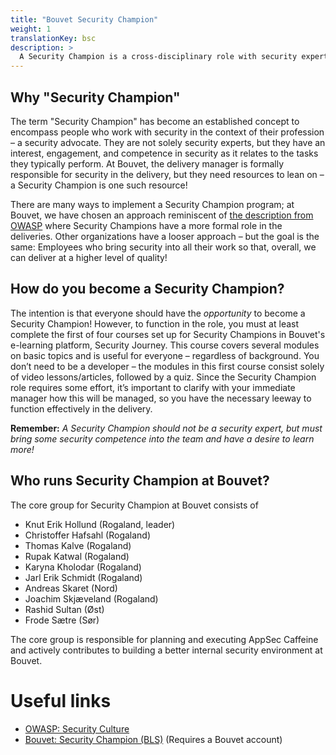 ```yaml
---
title: "Bouvet Security Champion"
weight: 1
translationKey: bsc
description: >
  A Security Champion is a cross-disciplinary role with security expertise who actively works to increase the focus on security – and thus the quality of the delivery.
---
```


## Why "Security Champion"
The term "Security Champion" has become an established concept to encompass people who work with security in the context of their profession – a security advocate. They are not solely security experts, but they have an interest, engagement, and competence in security as it relates to the tasks they typically perform. At Bouvet, the delivery manager is formally responsible for security in the delivery, but they need resources to lean on – a Security Champion is one such resource!

There are many ways to implement a Security Champion program; at Bouvet, we have chosen an approach reminiscent of [the description from OWASP](https://owasp.org/www-project-security-culture/stable/4-Security_Champions/) where Security Champions have a more formal role in the deliveries. Other organizations have a looser approach – but the goal is the same: Employees who bring security into all their work so that, overall, we can deliver at a higher level of quality!

## How do you become a Security Champion?
The intention is that everyone should have the _opportunity_ to become a Security Champion! However, to function in the role, you must at least complete the first of four courses set up for Security Champions in Bouvet's e-learning platform, Security Journey. This course covers several modules on basic topics and is useful for everyone – regardless of background. You don’t need to be a developer – the modules in this first course consist solely of video lessons/articles, followed by a quiz. Since the Security Champion role requires some effort, it’s important to clarify with your immediate manager how this will be managed, so you have the necessary leeway to function effectively in the delivery.

**Remember:** _A Security Champion should not be a security expert, but must bring some security competence into the team and have a desire to learn more!_

## Who runs Security Champion at Bouvet?
The core group for Security Champion at Bouvet consists of 
* Knut Erik Hollund (Rogaland, leader)
* Christoffer Hafsahl (Rogaland)
* Thomas Kalve (Rogaland)
* Rupak Katwal (Rogaland)
* Karyna Kholodar (Rogaland)
* Jarl Erik Schmidt (Rogaland)
* Andreas Skaret (Nord)
* Joachim Skjæveland (Rogaland)
* Rashid Sultan (Øst)
* Frode Sætre (Sør)

The core group is responsible for planning and executing AppSec Caffeine and actively contributes to building a better internal security environment at Bouvet.

# Useful links
* [OWASP: Security Culture](https://owasp.org/www-project-security-culture/stable/4-Security_Champions/)
* [Bouvet: Security Champion (BLS)](https://wiki.bouvet.no/display/BLS/Security+Champion) (Requires a Bouvet account)
